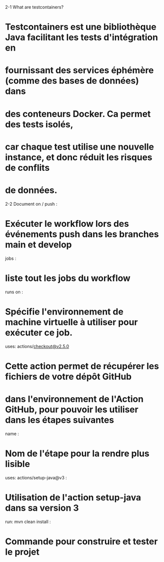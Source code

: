 2-1 What are testcontainers?

# Testcontainers est une bibliothèque Java facilitant les tests d'intégration en 
# fournissant des services éphémère (comme des bases de données) dans 
# des conteneurs Docker. Ca permet des tests isolés, 
# car chaque test utilise une nouvelle instance, et donc réduit les risques de conflits 
# de données.

2-2 Document 
on / push : 
# Exécuter le workflow lors des événements push dans les branches main et develop

jobs : 
# liste tout les jobs du workflow

runs on : 
# Spécifie l'environnement de machine virtuelle à utiliser pour exécuter ce job.

uses: actions/checkout@v2.5.0
# Cette action permet de récupérer les fichiers de votre dépôt GitHub
# dans l'environnement de l'Action GitHub, pour pouvoir les utiliser dans les étapes suivantes

name :
# Nom de l'étape pour la rendre plus lisible

uses: actions/setup-java@v3 :  
# Utilisation de l'action setup-java dans sa version 3

run: mvn clean install : 
# Commande pour construire et tester le projet

